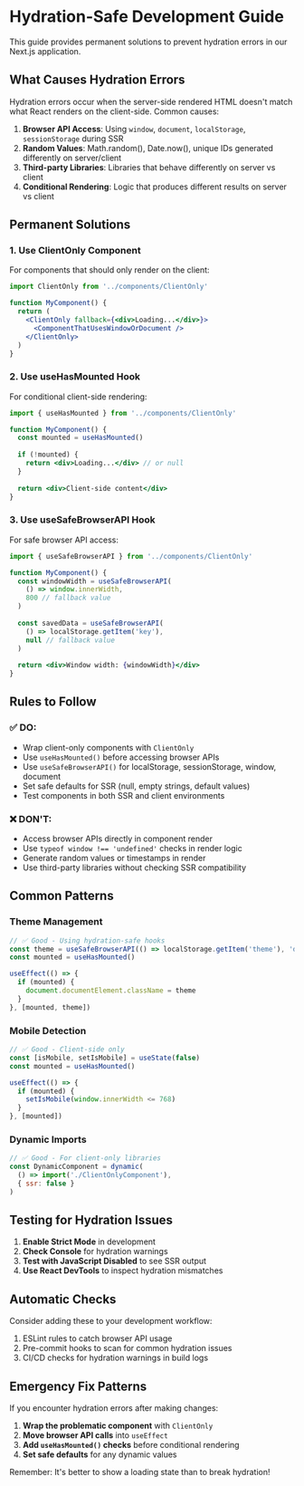 # Hydration-Safe Development Guide

This guide provides permanent solutions to prevent hydration errors in our Next.js application.

## What Causes Hydration Errors

Hydration errors occur when the server-side rendered HTML doesn't match what React renders on the client-side. Common causes:

1. **Browser API Access**: Using `window`, `document`, `localStorage`, `sessionStorage` during SSR
2. **Random Values**: Math.random(), Date.now(), unique IDs generated differently on server/client
3. **Third-party Libraries**: Libraries that behave differently on server vs client
4. **Conditional Rendering**: Logic that produces different results on server vs client

## Permanent Solutions

### 1. Use ClientOnly Component

For components that should only render on the client:

```jsx
import ClientOnly from '../components/ClientOnly'

function MyComponent() {
  return (
    <ClientOnly fallback={<div>Loading...</div>}>
      <ComponentThatUsesWindowOrDocument />
    </ClientOnly>
  )
}
```

### 2. Use useHasMounted Hook

For conditional client-side rendering:

```jsx
import { useHasMounted } from '../components/ClientOnly'

function MyComponent() {
  const mounted = useHasMounted()
  
  if (!mounted) {
    return <div>Loading...</div> // or null
  }
  
  return <div>Client-side content</div>
}
```

### 3. Use useSafeBrowserAPI Hook

For safe browser API access:

```jsx
import { useSafeBrowserAPI } from '../components/ClientOnly'

function MyComponent() {
  const windowWidth = useSafeBrowserAPI(
    () => window.innerWidth,
    800 // fallback value
  )
  
  const savedData = useSafeBrowserAPI(
    () => localStorage.getItem('key'),
    null // fallback value
  )
  
  return <div>Window width: {windowWidth}</div>
}
```

## Rules to Follow

### ✅ DO:
- Wrap client-only components with `ClientOnly`
- Use `useHasMounted()` before accessing browser APIs
- Use `useSafeBrowserAPI()` for localStorage, sessionStorage, window, document
- Set safe defaults for SSR (null, empty strings, default values)
- Test components in both SSR and client environments

### ❌ DON'T:
- Access browser APIs directly in component render
- Use `typeof window !== 'undefined'` checks in render logic
- Generate random values or timestamps in render
- Use third-party libraries without checking SSR compatibility

## Common Patterns

### Theme Management
```jsx
// ✅ Good - Using hydration-safe hooks
const theme = useSafeBrowserAPI(() => localStorage.getItem('theme'), 'dark')
const mounted = useHasMounted()

useEffect(() => {
  if (mounted) {
    document.documentElement.className = theme
  }
}, [mounted, theme])
```

### Mobile Detection
```jsx
// ✅ Good - Client-side only
const [isMobile, setIsMobile] = useState(false)
const mounted = useHasMounted()

useEffect(() => {
  if (mounted) {
    setIsMobile(window.innerWidth <= 768)
  }
}, [mounted])
```

### Dynamic Imports
```jsx
// ✅ Good - For client-only libraries
const DynamicComponent = dynamic(
  () => import('./ClientOnlyComponent'),
  { ssr: false }
)
```

## Testing for Hydration Issues

1. **Enable Strict Mode** in development
2. **Check Console** for hydration warnings
3. **Test with JavaScript Disabled** to see SSR output
4. **Use React DevTools** to inspect hydration mismatches

## Automatic Checks

Consider adding these to your development workflow:

1. ESLint rules to catch browser API usage
2. Pre-commit hooks to scan for common hydration issues
3. CI/CD checks for hydration warnings in build logs

## Emergency Fix Patterns

If you encounter hydration errors after making changes:

1. **Wrap the problematic component** with `ClientOnly`
2. **Move browser API calls** into `useEffect`
3. **Add `useHasMounted()` checks** before conditional rendering
4. **Set safe defaults** for any dynamic values

Remember: It's better to show a loading state than to break hydration!